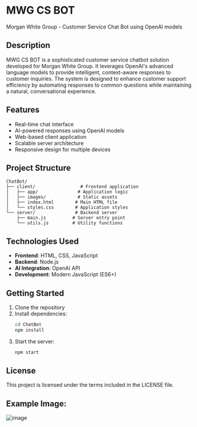 # MWG CS BOT
Morgan White Group - Customer Service Chat Bot using OpenAI models

## Description
MWG CS BOT is a sophisticated customer service chatbot solution developed for Morgan White Group. It leverages OpenAI's advanced language models to provide intelligent, context-aware responses to customer inquiries. The system is designed to enhance customer support efficiency by automating responses to common questions while maintaining a natural, conversational experience.

## Features
- Real-time chat interface
- AI-powered responses using OpenAI models
- Web-based client application
- Scalable server architecture
- Responsive design for multiple devices

## Project Structure
```
ChatBot/
├── client/                 # Frontend application
│   ├── app/               # Application logic
│   ├── images/            # Static assets
│   ├── index.html        # Main HTML file
│   └── styles.css        # Application styles
└── server/               # Backend server
    ├── main.js          # Server entry point
    └── utils.js         # Utility functions
```

## Technologies Used
- **Frontend**: HTML, CSS, JavaScript
- **Backend**: Node.js
- **AI Integration**: OpenAI API
- **Development**: Modern JavaScript (ES6+)

## Getting Started
1. Clone the repository
2. Install dependencies:
   ```bash
   cd ChatBot
   npm install
   ```
3. Start the server:
   ```bash
   npm start
   ```

## License
This project is licensed under the terms included in the LICENSE file.

## Example Image:
![image](https://github.com/user-attachments/assets/5ec2286b-4c10-423f-8596-8cc735bceb3e)
